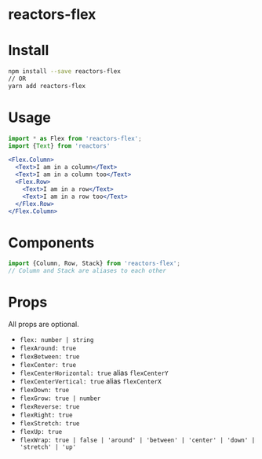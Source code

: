 reactors-flex
===

# Install

```bash
npm install --save reactors-flex
// OR
yarn add reactors-flex
```

# Usage

```jsx
import * as Flex from 'reactors-flex';
import {Text} from 'reactors'

<Flex.Column>
  <Text>I am in a column</Text>
  <Text>I am in a column too</Text>
  <Flex.Row>
    <Text>I am in a row</Text>
    <Text>I am in a row too</Text>
  </Flex.Row>
</Flex.Column>
```

# Components

```jsx
import {Column, Row, Stack} from 'reactors-flex';
// Column and Stack are aliases to each other
```

# Props

All props are optional.

- `flex: number | string`
- `flexAround: true`
- `flexBetween: true`
- `flexCenter: true`
- `flexCenterHorizontal: true` alias `flexCenterY`
- `flexCenterVertical: true` alias `flexCenterX`
- `flexDown: true`
- `flexGrow: true | number`
- `flexReverse: true`
- `flexRight: true`
- `flexStretch: true`
- `flexUp: true`
- `flexWrap: true | false | 'around' | 'between' | 'center' | 'down' | 'stretch' | 'up'`
